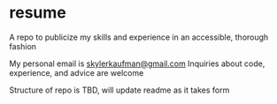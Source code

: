 # resume
A repo to publicize my skills and experience in an accessible, thorough fashion

My personal email is skylerkaufman@gmail.com
Inquiries about code, experience, and advice are welcome

Structure of repo is TBD, will update readme as it takes form
